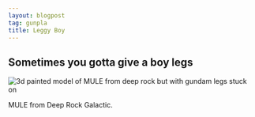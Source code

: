 ```yaml
---
layout: blogpost
tag: gunpla
title: Leggy Boy
---
```


## Sometimes you gotta give a boy legs

<div class="image-container">
<img class="halfimage" src="{{relativelink}}images/shitposts/MULE_leg.jpg" alt="3d painted model of MULE from deep rock but with gundam legs stuck on">
</div>

MULE from Deep Rock Galactic.